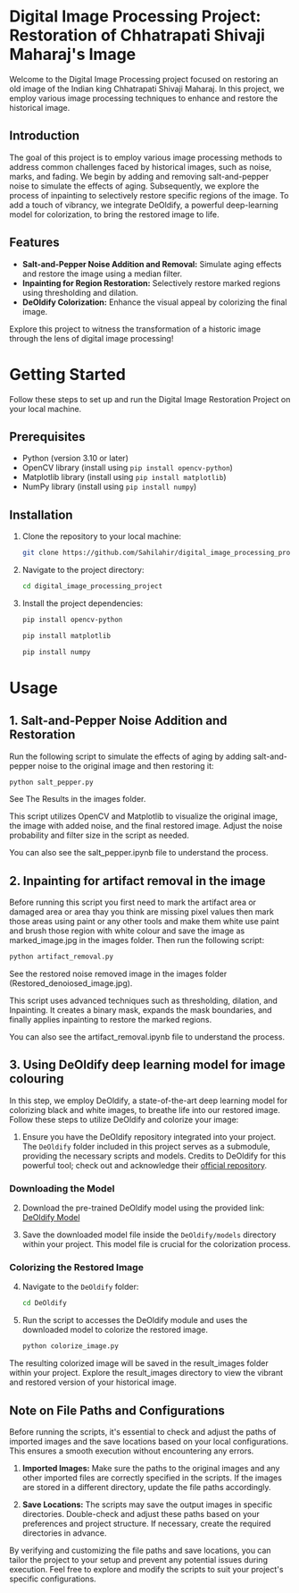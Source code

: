 # Digital Image Processing Project: Restoration of Chhatrapati Shivaji Maharaj's Image
Welcome to the Digital Image Processing project focused on restoring an old image of the Indian king Chhatrapati Shivaji Maharaj. In this project, we employ various image processing techniques to enhance and restore the historical image.

## Introduction
The goal of this project is to employ various image processing methods to address common challenges faced by historical images, such as noise, marks, and fading. We begin by adding and removing salt-and-pepper noise to simulate the effects of aging. Subsequently, we explore the process of inpainting to selectively restore specific regions of the image. To add a touch of vibrancy, we integrate DeOldify, a powerful deep-learning model for colorization, to bring the restored image to life.

## Features

- **Salt-and-Pepper Noise Addition and Removal:** Simulate aging effects and restore the image using a median filter.
- **Inpainting for Region Restoration:** Selectively restore marked regions using thresholding and dilation.
- **DeOldify Colorization:** Enhance the visual appeal by colorizing the final image.


Explore this project to witness the transformation of a historic image through the lens of digital image processing!


# Getting Started

Follow these steps to set up and run the Digital Image Restoration Project on your local machine.

## Prerequisites
- Python (version 3.10 or later)
- OpenCV library (install using `pip install opencv-python`)
- Matplotlib library (install using `pip install matplotlib`)
- NumPy library (install using `pip install numpy`)

## Installation
 
1. Clone the repository to your local machine:
   ```bash
   git clone https://github.com/Sahilahir/digital_image_processing_project.git
   ```

2. Navigate to the project directory:
   ```bash
   cd digital_image_processing_project 
   ```

3. Install the project dependencies:

   ```bash
   pip install opencv-python 
   ```
   ```bash
   pip install matplotlib 
   ```
   ```bash
   pip install numpy 
   ```



# Usage

## 1. Salt-and-Pepper Noise Addition and Restoration

Run the following script to simulate the effects of aging by adding salt-and-pepper noise to the original image and then restoring it:

   ```bash
   python salt_pepper.py
   ```
See The Results in the images folder. 

This script utilizes OpenCV and Matplotlib to visualize the original image, the image with added noise, and the final restored image. Adjust the noise probability and filter size in the script as needed.

You can also see the salt_pepper.ipynb file to understand the process.


## 2. Inpainting for artifact removal in the image

Before running this script you first need to mark the artifact area or damaged area or area thay you think are missing pixel values then mark those areas using paint or any other tools and make them white use paint and brush those region with white colour and save the image as marked_image.jpg in the images folder. Then run the following script: 

   ```bash
   python artifact_removal.py
   ```
See the restored noise removed image in the images folder (Restored_denoiosed_image.jpg).

This script uses advanced techniques such as thresholding, dilation, and Inpainting. It creates a binary mask, expands the mask boundaries, and finally applies inpainting to restore the marked regions. 

You can also see the artifact_removal.ipynb file to understand the process.



## 3. Using DeOldify deep learning model for image colouring

In this step, we employ DeOldify, a state-of-the-art deep learning model for colorizing black and white images, to breathe life into our restored image. Follow these steps to utilize DeOldify and colorize your image:


1. Ensure you have the DeOldify repository integrated into your project. The `DeOldify` folder included in this project serves as a submodule, providing the necessary scripts and models. Credits to DeOldify for this powerful tool; check out and acknowledge their [official repository](https://github.com/jantic/DeOldify).


### Downloading the Model

2. Download the pre-trained DeOldify model using the provided link:
   [DeOldify Model](https://drive.google.com/file/d/1uOlBz6Q1yAXinrS6fK0Eip47nb21m5rP/view?usp=drive_link)


3. Save the downloaded model file inside the `DeOldify/models` directory within your project. This model file is crucial for the colorization process.


### Colorizing the Restored Image

4. Navigate to the `DeOldify` folder:

   ```bash
   cd DeOldify
   ```

5. Run the script to accesses the DeOldify module and uses the downloaded model to colorize the restored image.
   ```bash
   python colorize_image.py
   ```

The resulting colorized image will be saved in the result_images folder within your project. Explore the result_images directory to view the vibrant and restored version of your historical image.




## Note on File Paths and Configurations

Before running the scripts, it's essential to check and adjust the paths of imported images and the save locations based on your local configurations. This ensures a smooth execution without encountering any errors.

1. **Imported Images:** Make sure the paths to the original images and any other imported files are correctly specified in the scripts. If the images are stored in a different directory, update the file paths accordingly.

2. **Save Locations:** The scripts may save the output images in specific directories. Double-check and adjust these paths based on your preferences and project structure. If necessary, create the required directories in advance.

By verifying and customizing the file paths and save locations, you can tailor the project to your setup and prevent any potential issues during execution. Feel free to explore and modify the scripts to suit your project's specific configurations.
